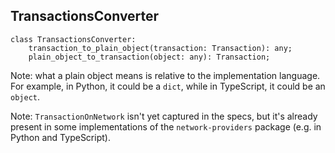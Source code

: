 ## TransactionsConverter

```
class TransactionsConverter:
    transaction_to_plain_object(transaction: Transaction): any;
    plain_object_to_transaction(object: any): Transaction;
```

Note: what a plain object means is relative to the implementation language. For example, in Python, it could be a `dict`, while in TypeScript, it could be an `object`.

Note: `TransactionOnNetwork` isn't yet captured in the specs, but it's already present in some implementations of the `network-providers` package (e.g. in Python and TypeScript).
